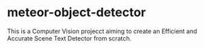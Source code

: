 # meteor-object-detector

This is a Computer Vision projecct aiming to create an Efficient and Accurate Scene Text Detector from scratch.






































